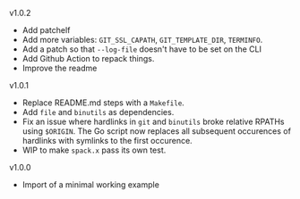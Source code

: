 v1.0.2
- Add patchelf
- Add more variables: `GIT_SSL_CAPATH`, `GIT_TEMPLATE_DIR`, `TERMINFO`.
- Add a patch so that `--log-file` doesn't have to be set on the CLI
- Add Github Action to repack things.
- Improve the readme

v1.0.1
- Replace README.md steps with a `Makefile`.
- Add `file` and `binutils` as dependencies.
- Fix an issue where hardlinks in `git` and `binutils` broke relative RPATHs
  using `$ORIGIN`. The Go script now replaces all subsequent occurences of
  hardlinks with symlinks to the first occurence.
- WIP to make `spack.x` pass its own test.

v1.0.0
- Import of a minimal working example
